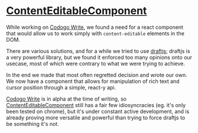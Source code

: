 # [ContentEditableComponent][ce]
While working on [Codogo Write][codogoWrite], we found a need for a react component that would allow us to work simply with `content-editable` elements in the DOM.

There are various solutions, and for a while we tried to use [draftjs][draftjs]; draftjs is a very powerful library, but we found it enforced too many opinions onto our usecase, most of which were contrary to what we were trying to achieve. 

In the end we made that most often regretted decision and wrote our own. We now have a component that allows for manipulation of rich text and cursor position through a simple, react-y api.

[Codogo Write][codogoWrite] is in alpha at the time of writing, so [ContentEditableComponent][ce] still has a fair few idiosyncracies (eg. it's only been tested on chrome), but it's under constant active development, and is already proving more versatile and powerful than trying to force draftjs to be something it's not.

[ce]: https://www.npmjs.com/package/content-editable-component
[codogoWrite]: https://write.codogo.io
[draftjs]: https://draftjs.org/
